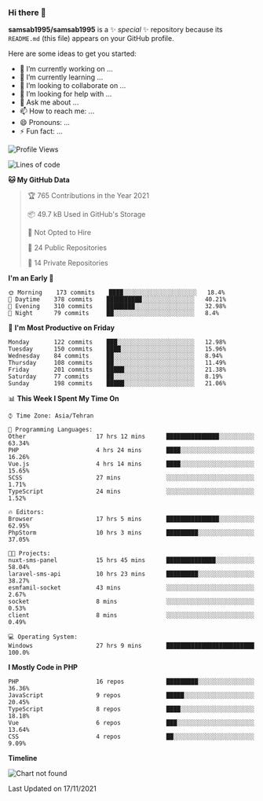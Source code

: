 ### Hi there 👋

**samsab1995/samsab1995** is a ✨ _special_ ✨ repository because its `README.md` (this file) appears on your GitHub profile.

Here are some ideas to get you started:

- 🔭 I’m currently working on ...
- 🌱 I’m currently learning ...
- 👯 I’m looking to collaborate on ...
- 🤔 I’m looking for help with ...
- 💬 Ask me about ...
- 📫 How to reach me: ...
- 😄 Pronouns: ...
- ⚡ Fun fact: ...

<!--START_SECTION:waka-->
![Profile Views](http://img.shields.io/badge/Profile%20Views-0-blue)

![Lines of code](https://img.shields.io/badge/From%20Hello%20World%20I%27ve%20Written-867461%20lines%20of%20code-blue)

**🐱 My GitHub Data** 

> 🏆 765 Contributions in the Year 2021
 > 
> 📦 49.7 kB Used in GitHub's Storage 
 > 
> 🚫 Not Opted to Hire
 > 
> 📜 24 Public Repositories 
 > 
> 🔑 14 Private Repositories  
 > 
**I'm an Early 🐤** 

```text
🌞 Morning    173 commits    ████░░░░░░░░░░░░░░░░░░░░░   18.4% 
🌆 Daytime    378 commits    ██████████░░░░░░░░░░░░░░░   40.21% 
🌃 Evening    310 commits    ████████░░░░░░░░░░░░░░░░░   32.98% 
🌙 Night      79 commits     ██░░░░░░░░░░░░░░░░░░░░░░░   8.4%

```
📅 **I'm Most Productive on Friday** 

```text
Monday       122 commits    ███░░░░░░░░░░░░░░░░░░░░░░   12.98% 
Tuesday      150 commits    ████░░░░░░░░░░░░░░░░░░░░░   15.96% 
Wednesday    84 commits     ██░░░░░░░░░░░░░░░░░░░░░░░   8.94% 
Thursday     108 commits    ██░░░░░░░░░░░░░░░░░░░░░░░   11.49% 
Friday       201 commits    █████░░░░░░░░░░░░░░░░░░░░   21.38% 
Saturday     77 commits     ██░░░░░░░░░░░░░░░░░░░░░░░   8.19% 
Sunday       198 commits    █████░░░░░░░░░░░░░░░░░░░░   21.06%

```


📊 **This Week I Spent My Time On** 

```text
⌚︎ Time Zone: Asia/Tehran

💬 Programming Languages: 
Other                    17 hrs 12 mins      ███████████████░░░░░░░░░░   63.34% 
PHP                      4 hrs 24 mins       ████░░░░░░░░░░░░░░░░░░░░░   16.26% 
Vue.js                   4 hrs 14 mins       ████░░░░░░░░░░░░░░░░░░░░░   15.65% 
SCSS                     27 mins             ░░░░░░░░░░░░░░░░░░░░░░░░░   1.71% 
TypeScript               24 mins             ░░░░░░░░░░░░░░░░░░░░░░░░░   1.52%

🔥 Editors: 
Browser                  17 hrs 5 mins       ███████████████░░░░░░░░░░   62.95% 
PhpStorm                 10 hrs 3 mins       █████████░░░░░░░░░░░░░░░░   37.05%

🐱‍💻 Projects: 
nuxt-sms-panel           15 hrs 45 mins      ██████████████░░░░░░░░░░░   58.04% 
laravel-sms-api          10 hrs 23 mins      █████████░░░░░░░░░░░░░░░░   38.27% 
esmfamil-socket          43 mins             ░░░░░░░░░░░░░░░░░░░░░░░░░   2.67% 
socket                   8 mins              ░░░░░░░░░░░░░░░░░░░░░░░░░   0.53% 
client                   8 mins              ░░░░░░░░░░░░░░░░░░░░░░░░░   0.49%

💻 Operating System: 
Windows                  27 hrs 9 mins       █████████████████████████   100.0%

```

**I Mostly Code in PHP** 

```text
PHP                      16 repos            █████████░░░░░░░░░░░░░░░░   36.36% 
JavaScript               9 repos             █████░░░░░░░░░░░░░░░░░░░░   20.45% 
TypeScript               8 repos             ████░░░░░░░░░░░░░░░░░░░░░   18.18% 
Vue                      6 repos             ███░░░░░░░░░░░░░░░░░░░░░░   13.64% 
CSS                      4 repos             ██░░░░░░░░░░░░░░░░░░░░░░░   9.09%

```


**Timeline**

![Chart not found](https://raw.githubusercontent.com/samsab1995/samsab1995/main/charts/bar_graph.png) 


 Last Updated on 17/11/2021
<!--END_SECTION:waka-->
